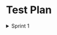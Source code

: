 
# Test Plan
<details><summary>Sprint 1</summary>
  
| Feature to be tested | Approach | Testing task  | Schedule | Pass/Fail |
| --- | --- | ---  | --- | --- |
| Functionality for the login username and password. | Manual testing | Username and password must be entered in the login form. | 26-27 feb'22 | Pass |
<p>
</p>
</details>
